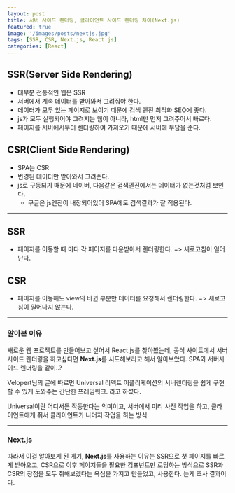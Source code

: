 ```yaml
---
layout: post
title: 서버 사이드 렌더링, 클라이언트 사이드 렌더링 차이(Next.js)
featured: true
image: '/images/posts/nextjs.jpg'
tags: [SSR, CSR, Next.js, React.js]
categories: [React]
---
```


## SSR(Server Side Rendering)
- 대부분 전통적인 웹은 SSR
- 서버에서 계속 데이터를 받아와서 그려줘야 한다.
- 데이터가 모두 있는 페이지로 보이기 때문에 검색 엔진 최적화 SEO에 좋다.
- js가 모두 실행되어야 그려지는 웹이 아니라, html만 먼저 그려주어서 빠르다.
- 페이지를 서버에서부터 렌더링하여 가져오기 때문에 서버에 부담을 준다.

## CSR(Client Side Rendering)
- SPA는 CSR
- 변경된 데이터만 받아와서 그려준다.
- js로 구동되기 때문에 네이버, 다음같은 검색엔진에서는 데이터가 없는것처럼 보인다.
	- 구글은 js엔진이 내장되어있어 SPA에도 검색결과가 잘 적용된다.

---
## SSR
- 페이지를 이동할 때 마다 각 페이지를 다운받아서 렌더링한다. => 새로고침이 일어난다.

## CSR
- 페이지를 이동해도 view의 바뀐 부분만 데이터를 요청해서 렌더링한다. => 새로고침이 일어나지 않는다.

---
### 알아본 이유
새로운 웹 프로젝트를 만들어보고 싶어서 React.js를 찾아봤는데, 공식 사이트에서 서버사이드 렌더링을 하고싶다면 **Next.js**를 시도해보라고 해서 알아보았다.
SPA와 서버사이드 렌더링을 같이..?

Velopert님의 글에 따르면 Universal 리액트 어플리케이션의 서버렌더링을 쉽게 구현할 수 있게 도와주는 간단한 프레임워크. 라고 하셨다.

Universal이란 어디서든 작동한다는 의미이고, 서버에서 미리 사전 작업을 하고, 클라이언트에게 줘서 클라이언트가 나머지 작업을 하는 방식.

---
### Next.js
따라서 이걸 알아보게 된 계기, **Next.js**를 사용하는 이유는
SSR으로 첫 페이지를 빠르게 받아오고,
CSR으로 이후 페이지들을 필요한 컴포넌트만 로딩하는 방식으로
SSR과 CSR의 장점을 모두 취해보겠다는 욕심을 가지고 만들었고, 사용한다. 는게 조사 결과이다.
